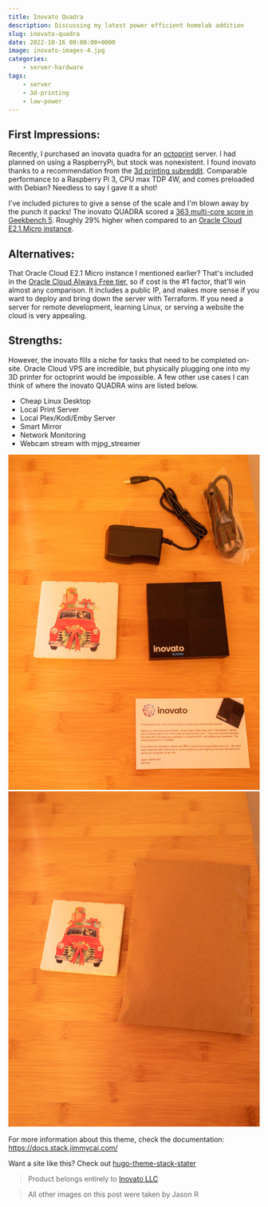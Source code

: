 ```yaml
---
title: Inovato Quadra
description: Discussing my latest power efficient homelab addition
slug: inovato-quadra
date: 2022-10-16 00:00:00+0000
image: inovato-images-4.jpg
categories:
    - server-hardware
tags:
    - server
    - 3d-printing
    - low-power
---
```

## First Impressions:
Recently, I purchased an inovata quadra for an [octoprint](https://octoprint.org/) server. I had planned on using a RaspberryPi, but stock was nonexistent. I found inovato thanks to a recommendation from the [3d printing subreddit](https://www.reddit.com/r/3Dprinting/). Comparable performance to a Raspberry Pi 3, CPU max TDP 4W, and comes preloaded with Debian? Needless to say I gave it a shot!

I've included pictures to give a sense of the scale and I'm blown away by the punch it packs! The inovato QUADRA scored a [363 multi-core score in Geekbench 5](https://browser.geekbench.com/v5/cpu/17700617). Roughly 29% higher when compared to an [Oracle Cloud E2.1.Micro instance](https://browser.geekbench.com/v5/cpu/17742735). 

## Alternatives:
That Oracle Cloud E2.1 Micro instance I mentioned earlier? That's included in the [Oracle Cloud Always Free tier](https://www.oracle.com/cloud/free/), so if cost is the #1 factor, that'll win almost any comparison. It includes a public IP, and makes more sense if you want to deploy and bring down the server with Terraform. If you need a server for remote development, learning Linux, or serving a website the cloud is very appealing. 

## Strengths:
However, the inovato fills a niche for tasks that need to be completed on-site. Oracle Cloud VPS are incredible, but physically plugging one into my 3D printer for octoprint would be impossible. A few other use cases I can think of where the inovato QUADRA wins are listed below. 

*   Cheap Linux Desktop
*   Local Print Server
*   Local Plex/Kodi/Emby Server
*   Smart Mirror
*   Network Monitoring
*   Webcam stream with mjpg_streamer


![inovato QUADRA side by side with coaster](inovato-images-8.jpg)
![inovato QUADRA packaging](inovato-images-9.jpg)

For more information about this theme, check the documentation: https://docs.stack.jimmycai.com/

Want a site like this? Check out [hugo-theme-stack-stater](https://github.com/CaiJimmy/hugo-theme-stack-starter)

> Product belongs entirely to [Inovato LLC](https://www.inovato.com/)

> All other images on this post were taken by Jason R